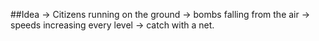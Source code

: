 ##Idea
-> Citizens running on the ground
-> bombs falling from the air
-> speeds increasing every level
-> catch with a net.

